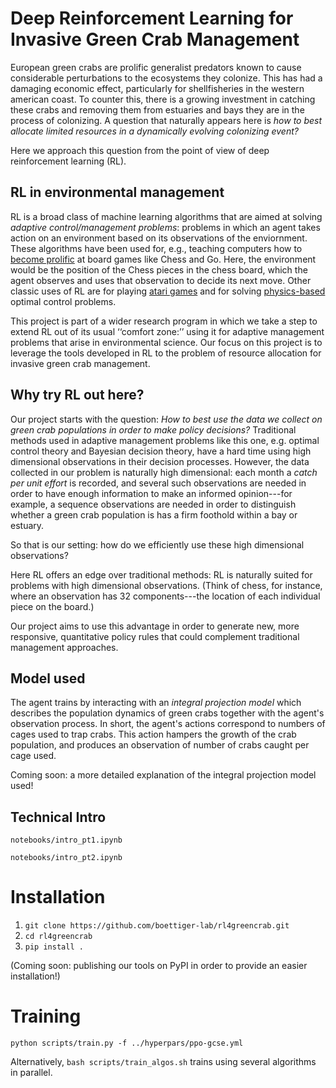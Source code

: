 # Deep Reinforcement Learning for Invasive Green Crab Management

European green crabs are prolific generalist predators known to cause considerable perturbations to the ecosystems they colonize. 
This has had a damaging economic effect, particularly for shellfisheries in the western american coast.
To counter this, there is a growing investment in catching these crabs and removing them from estuaries and bays they are in the process of colonizing.
A question that naturally appears here is *how to best allocate limited resources in a dynamically evolving colonizing event?*

Here we approach this question from the point of view of deep reinforcement learning (RL). 

## RL in environmental management

RL is a broad class of machine learning algorithms that are aimed at solving *adaptive control/management problems*: problems in which an agent takes action on an environment based on its observations of the enviornment. 
These algorithms have been used for, e.g., teaching computers how to [become prolific](https://www.science.org/doi/full/10.1126/science.aar6404?casa_token=Gq_WicEszrcAAAAA%3Ax2KMhvk4p7mdPuAgnA2MBW6xpzH63x6jWsSDJs9oGZtJ5geNZn_1BCHQ4Amk0ErXfEqqcjPss9FGpw) at board games like Chess and Go.
Here, the environment would be the position of the Chess pieces in the chess board, which the agent observes and uses that observation to decide its next move.
Other classic uses of RL are for playing [atari games](https://arxiv.org/abs/1312.5602) and for solving [physics-based](https://journals.aps.org/prx/abstract/10.1103/PhysRevX.8.031086) optimal control problems.

This project is part of a wider research program in which we take a step to extend RL out of its usual ‘‘comfort zone:’’ using it for adaptive management problems that arise in environmental science.
Our focus on this project is to leverage the tools developed in RL to the problem of resource allocation for invasive green crab management.

## Why try RL out here?

Our project starts with the question: *How to best use the data we collect on green crab populations in order to make policy decisions?*
Traditional methods used in adaptive management problems like this one, e.g. optimal control theory and Bayesian decision theory, have a hard time using high dimensional observations in their decision processes.
However, the data collected in our problem is naturally high dimensional: each month a *catch per unit effort* is recorded, and several such observations are needed in order to have enough information to make an informed opinion---for example, a sequence observations are needed in order to distinguish whether a green crab population is has a firm foothold within a bay or estuary.

So that is our setting: how do we efficiently use these high dimensional observations? 

Here RL offers an edge over traditional methods: RL is naturally suited for problems with high dimensional observations.
(Think of chess, for instance, where an observation has 32 components---the location of each individual piece on the board.)

Our project aims to use this advantage in order to generate new, more responsive, quantitative policy rules that could complement traditional management approaches.

## Model used

The agent trains by interacting with an *integral projection model* which describes the population dynamics of green crabs together with the agent's observation process.
In short, the agent's actions correspond to numbers of cages used to trap crabs. 
This action hampers the growth of the crab population, and produces an observation of number of crabs caught per cage used.

Coming soon: a more detailed explanation of the integral projection model used!

## Technical Intro

`notebooks/intro_pt1.ipynb`

`notebooks/intro_pt2.ipynb`

# Installation

1. `git clone https://github.com/boettiger-lab/rl4greencrab.git`
2. `cd rl4greencrab`
3. `pip install .`

(Coming soon: publishing our tools on PyPI in order to provide an easier installation!)

# Training

`python scripts/train.py -f ../hyperpars/ppo-gcse.yml`

Alternatively, `bash scripts/train_algos.sh` trains using several algorithms in parallel.


